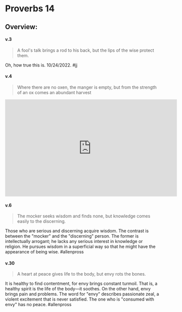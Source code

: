 # Proverbs 14

## Overview:

#### v.3
>A fool's talk brings a rod to his back, but the lips of the wise protect them.

Oh, how true this is. 10/24/2022.
#jj

#### v.4
>Where there are no oxen, the manger is empty, but from the strength of an ox comes an abundant harvest

<iframe width="560" height="315" src="https://www.youtube.com/embed/D_MXku2ZF7I?start=2087" title="YouTube video player" frameborder="0" allow="accelerometer; autoplay; clipboard-write; encrypted-media; gyroscope; picture-in-picture" allowfullscreen></iframe>

#### v.6
>The mocker seeks wisdom and finds none, but knowledge comes easily to the discerning.

Those who are serious and discerning acquire wisdom. The contrast is between the "mocker" and the "discerning" person. The former is intellectually arrogant; he lacks any serious interest in knowledge or religion. He pursues wisdom in a superficial way so that he might have the appearance of being wise.
#allenpross 

#### v.30
>A heart at peace gives life to the body, but envy rots the bones.

It is healthy to find contentment, for envy brings constant turmoil. That is, a healthy spirit is the life of the body—it soothes. On the other hand, envy brings pain and problems. The word for "envy" describes passionate zeal, a violent excitement that is never satisfied. The one who is "consumed with envy" has no peace.
#allenpross 

